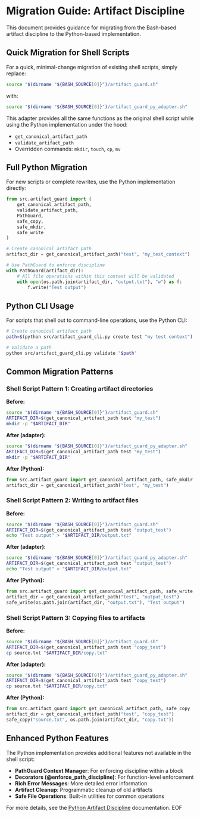# Migration Guide: Artifact Discipline

This document provides guidance for migrating from the Bash-based artifact discipline to the Python-based implementation.

## Quick Migration for Shell Scripts

For a quick, minimal-change migration of existing shell scripts, simply replace:

```bash
source "$(dirname "${BASH_SOURCE[0]}")/artifact_guard.sh"
```

with:

```bash
source "$(dirname "${BASH_SOURCE[0]}")/artifact_guard_py_adapter.sh"
```

This adapter provides all the same functions as the original shell script while using the Python implementation under the hood:
- `get_canonical_artifact_path`
- `validate_artifact_path`
- Overridden commands: `mkdir`, `touch`, `cp`, `mv`

## Full Python Migration

For new scripts or complete rewrites, use the Python implementation directly:

```python
from src.artifact_guard import (
    get_canonical_artifact_path,
    validate_artifact_path,
    PathGuard,
    safe_copy,
    safe_mkdir,
    safe_write
)

# Create canonical artifact path
artifact_dir = get_canonical_artifact_path("test", "my_test_context")

# Use PathGuard to enforce discipline
with PathGuard(artifact_dir):
    # All file operations within this context will be validated
    with open(os.path.join(artifact_dir, "output.txt"), "w") as f:
        f.write("Test output")
```

## Python CLI Usage

For scripts that shell out to command-line operations, use the Python CLI:

```bash
# Create canonical artifact path
path=$(python src/artifact_guard_cli.py create test "my test context")

# Validate a path
python src/artifact_guard_cli.py validate "$path"
```

## Common Migration Patterns

### Shell Script Pattern 1: Creating artifact directories

**Before:**
```bash
source "$(dirname "${BASH_SOURCE[0]}")/artifact_guard.sh"
ARTIFACT_DIR=$(get_canonical_artifact_path test "my_test")
mkdir -p "$ARTIFACT_DIR"
```

**After (adapter):**
```bash
source "$(dirname "${BASH_SOURCE[0]}")/artifact_guard_py_adapter.sh"
ARTIFACT_DIR=$(get_canonical_artifact_path test "my_test")
mkdir -p "$ARTIFACT_DIR"
```

**After (Python):**
```python
from src.artifact_guard import get_canonical_artifact_path, safe_mkdir
artifact_dir = get_canonical_artifact_path("test", "my_test")
```

### Shell Script Pattern 2: Writing to artifact files

**Before:**
```bash
source "$(dirname "${BASH_SOURCE[0]}")/artifact_guard.sh"
ARTIFACT_DIR=$(get_canonical_artifact_path test "output_test")
echo "Test output" > "$ARTIFACT_DIR/output.txt"
```

**After (adapter):**
```bash
source "$(dirname "${BASH_SOURCE[0]}")/artifact_guard_py_adapter.sh"
ARTIFACT_DIR=$(get_canonical_artifact_path test "output_test")
echo "Test output" > "$ARTIFACT_DIR/output.txt"
```

**After (Python):**
```python
from src.artifact_guard import get_canonical_artifact_path, safe_write
artifact_dir = get_canonical_artifact_path("test", "output_test")
safe_write(os.path.join(artifact_dir, "output.txt"), "Test output")
```

### Shell Script Pattern 3: Copying files to artifacts

**Before:**
```bash
source "$(dirname "${BASH_SOURCE[0]}")/artifact_guard.sh"
ARTIFACT_DIR=$(get_canonical_artifact_path test "copy_test")
cp source.txt "$ARTIFACT_DIR/copy.txt"
```

**After (adapter):**
```bash
source "$(dirname "${BASH_SOURCE[0]}")/artifact_guard_py_adapter.sh"
ARTIFACT_DIR=$(get_canonical_artifact_path test "copy_test")
cp source.txt "$ARTIFACT_DIR/copy.txt"
```

**After (Python):**
```python
from src.artifact_guard import get_canonical_artifact_path, safe_copy
artifact_dir = get_canonical_artifact_path("test", "copy_test")
safe_copy("source.txt", os.path.join(artifact_dir, "copy.txt"))
```

## Enhanced Python Features

The Python implementation provides additional features not available in the shell script:

- **PathGuard Context Manager**: For enforcing discipline within a block
- **Decorators (@enforce_path_discipline)**: For function-level enforcement
- **Rich Error Messages**: More detailed error information
- **Artifact Cleanup**: Programmatic cleanup of old artifacts
- **Safe File Operations**: Built-in utilities for common operations

For more details, see the [Python Artifact Discipline](PYTHON_ARTIFACT_DISCIPLINE.md) documentation.
EOF